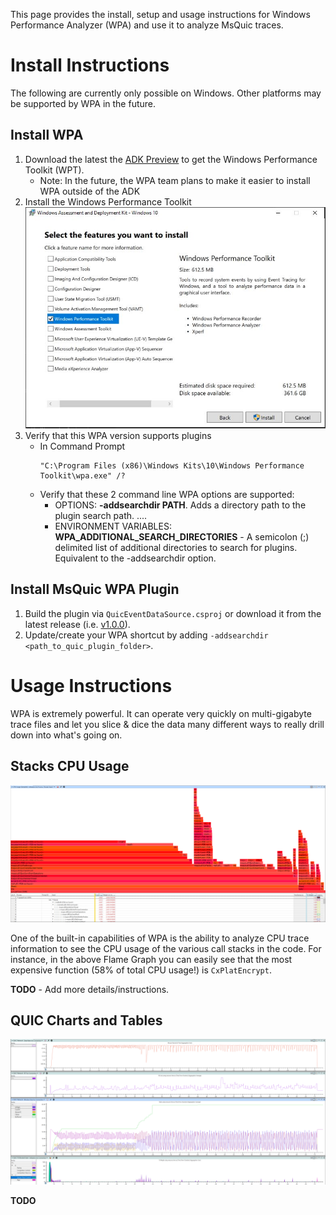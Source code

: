 This page provides the install, setup and usage instructions for Windows Performance Analyzer (WPA) and use it to analyze MsQuic traces.

# Install Instructions

The following are currently only possible on Windows. Other platforms may be supported by WPA in the future.

## Install WPA

1. Download the latest the [ADK Preview](https://www.microsoft.com/en-us/software-download/windowsinsiderpreviewADK) to get the Windows Performance Toolkit (WPT).
   - Note: In the future, the WPA team plans to make it easier to install WPA outside of the ADK
2. Install the Windows Performance Toolkit ![](images/ADK_WPT.jpg)
3. Verify that this WPA version supports plugins
    - In Command Prompt
        ```dos
        "C:\Program Files (x86)\Windows Kits\10\Windows Performance Toolkit\wpa.exe" /?
        ```
    - Verify that these 2 command line WPA options are supported:
      - OPTIONS: **-addsearchdir PATH**. Adds a directory path to the plugin search path. ....
      - ENVIRONMENT VARIABLES: **WPA_ADDITIONAL_SEARCH_DIRECTORIES** - A semicolon (;) delimited list of additional directories to search for plugins. Equivalent to the -addsearchdir option.

## Install MsQuic WPA Plugin

1. Build the plugin via `QuicEventDataSource.csproj` or download it from the latest release (i.e. [v1.0.0](https://github.com/microsoft/msquic/releases/download/v1.0.0-129524/quic.wpa.zip)).
2. Update/create your WPA shortcut by adding `-addsearchdir <path_to_quic_plugin_folder>`.

# Usage Instructions

WPA is extremely powerful. It can operate very quickly on multi-gigabyte trace files and let you slice & dice the data many different ways to really drill down into what's going on.

## Stacks CPU Usage

![](images/flame.png)

One of the built-in capabilities of WPA is the ability to analyze CPU trace information to see the CPU usage of the various call stacks in the code. For instance, in the above Flame Graph you can easily see that the most expensive function (58% of total CPU usage!) is `CxPlatEncrypt`.

**TODO** - Add more details/instructions.

## QUIC Charts and Tables

![](images/quic_network.png)

**TODO**
